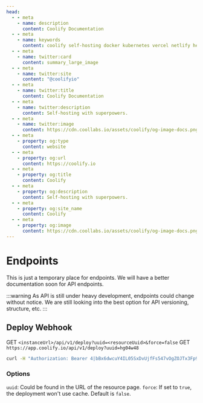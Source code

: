 ```yaml
---
head:
  - - meta
    - name: description
      content: Coolify Documentation
  - - meta
    - name: keywords
      content: coolify self-hosting docker kubernetes vercel netlify heroku render digitalocean aws gcp azure
  - - meta
    - name: twitter:card
      content: summary_large_image
  - - meta
    - name: twitter:site
      content: "@coolifyio"
  - - meta
    - name: twitter:title
      content: Coolify Documentation
  - - meta
    - name: twitter:description
      content: Self-hosting with superpowers.
  - - meta
    - name: twitter:image
      content: https://cdn.coollabs.io/assets/coolify/og-image-docs.png
  - - meta
    - property: og:type
      content: website
  - - meta
    - property: og:url
      content: https://coolify.io
  - - meta
    - property: og:title
      content: Coolify
  - - meta
    - property: og:description
      content: Self-hosting with superpowers.
  - - meta
    - property: og:site_name
      content: Coolify
  - - meta
    - property: og:image
      content: https://cdn.coollabs.io/assets/coolify/og-image-docs.png
---
```


# Endpoints

This is just a temporary place for endpoints. We will have a better documentation soon for API endpoints.

:::warning
As API is still under heavy development, endpoints could change without notice. We are still looking into the best option for API versioning, structure, etc.
:::

## Deploy Webhook

GET `<instanceUrl>/api/v1/deploy?uuid=<resourceUuid>&force=false`
GET `https://app.coolify.io/api/v1/deploy?uuid=hg04w48`


```bash
curl -H "Authorization: Bearer 4|bBx6dwcuY4IL05SxDvUjfFs547vOgZOJTx3Fp95rd76ff2dc" https://app.coolify.io/api/v1/deploy?uuid=hg04w48
```

### Options
`uuid`: Could be found in the URL of the resource page.
`force`: If set to `true`, the deployment won't use cache. Default is `false`.


